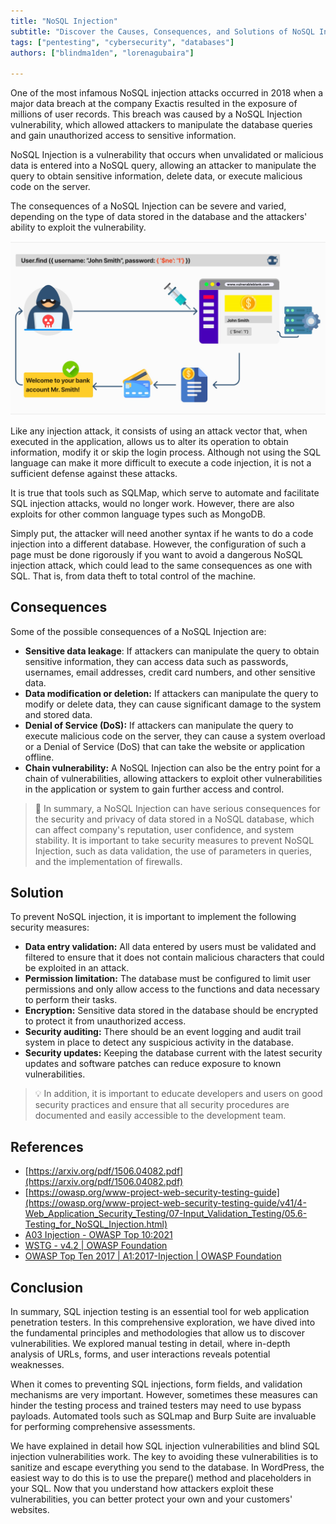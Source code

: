 ```yaml
---
title: "NoSQL Injection"
subtitle: "Discover the Causes, Consequences, and Solutions of NoSQL Injection: A Comprehensive Guide to Preventing and Mitigating Vulnerabilities in NoSQL Databases"
tags: ["pentesting", "cybersecurity", "databases"]
authors: ["blindma1den", "lorenagubaira"]

---
```


One of the most infamous NoSQL injection attacks occurred in 2018 when a major data breach at the company Exactis resulted in the exposure of millions of user records. This breach was caused by a NoSQL Injection vulnerability, which allowed attackers to manipulate the database queries and gain unauthorized access to sensitive information. 

NoSQL Injection is a vulnerability that occurs when unvalidated or malicious data is entered into a NoSQL query, allowing an attacker to manipulate the query to obtain sensitive information, delete data, or execute malicious code on the server.

The consequences of a NoSQL Injection can be severe and varied, depending on the type of data stored in the database and the attackers' ability to exploit the vulnerability.

![NoSQL1](https://github.com/4GeeksAcademy/cybersecurity-syllabus/blob/main/assets/NoSQL1.png?raw=true)

Like any injection attack, it consists of using an attack vector that, when executed in the application, allows us to alter its operation to obtain information, modify it or skip the login process. Although not using the SQL language can make it more difficult to execute a code injection, it is not a sufficient defense against these attacks.

It is true that tools such as SQLMap, which serve to automate and facilitate SQL injection attacks, would no longer work. However, there are also exploits for other common language types such as MongoDB.

Simply put, the attacker will need another syntax if he wants to do a code injection into a different database. However, the configuration of such a page must be done rigorously if you want to avoid a dangerous NoSQL injection attack, which could lead to the same consequences as one with SQL. That is, from data theft to total control of the machine.

## Consequences

Some of the possible consequences of a NoSQL Injection are:

- **Sensitive data leakage**: If attackers can manipulate the query to obtain sensitive information, they can access data such as passwords, usernames, email addresses, credit card numbers, and other sensitive data.
- **Data modification or deletion:** If attackers can manipulate the query to modify or delete data, they can cause significant damage to the system and stored data.
- **Denial of Service (DoS):** If attackers can manipulate the query to execute malicious code on the server, they can cause a system overload or a Denial of Service (DoS) that can take the website or application offline.
- **Chain vulnerability:** A NoSQL Injection can also be the entry point for a chain of vulnerabilities, allowing attackers to exploit other vulnerabilities in the application or system to gain further access and control.

> 📖 In summary, a NoSQL Injection can have serious consequences for the security and privacy of data stored in a NoSQL database, which can affect company's reputation, user confidence, and system stability. It is important to take security measures to prevent NoSQL Injection, such as data validation, the use of parameters in queries, and the implementation of firewalls.

## Solution

To prevent NoSQL injection, it is important to implement the following security measures:

- **Data entry validation:** All data entered by users must be validated and filtered to ensure that it does not contain malicious characters that could be exploited in an attack.
- **Permission limitation:** The database must be configured to limit user permissions and only allow access to the functions and data necessary to perform their tasks.
- **Encryption:** Sensitive data stored in the database should be encrypted to protect it from unauthorized access.
- **Security auditing:** There should be an event logging and audit trail system in place to detect any suspicious activity in the database.
- **Security updates:** Keeping the database current with the latest security updates and software patches can reduce exposure to known vulnerabilities.

> 💡 In addition, it is important to educate developers and users on good security practices and ensure that all security procedures are documented and easily accessible to the development team.

## References

- [https://arxiv.org/pdf/1506.04082.pdf](https://arxiv.org/pdf/1506.04082.pdf)
- [https://owasp.org/www-project-web-security-testing-guide](https://owasp.org/www-project-web-security-testing-guide/v41/4-Web_Application_Security_Testing/07-Input_Validation_Testing/05.6-Testing_for_NoSQL_Injection.html)
- [A03 Injection - OWASP Top 10:2021](https://owasp.org/Top10/A03_2021-Injection/)
- [WSTG - v4.2 | OWASP Foundation](https://owasp.org/www-project-web-security-testing-guide/v42/4-Web_Application_Security_Testing/07-Input_Validation_Testing/05-Testing_for_SQL_Injection)
- [OWASP Top Ten 2017 | A1:2017-Injection | OWASP Foundation](https://owasp.org/www-project-top-ten/2017/A1_2017-Injection.html)

## Conclusion

In summary, SQL injection testing is an essential tool for web application penetration testers. In this comprehensive exploration, we have dived into the fundamental principles and methodologies that allow us to discover vulnerabilities. We explored manual testing in detail, where in-depth analysis of URLs, forms, and user interactions reveals potential weaknesses.

When it comes to preventing SQL injections, form fields, and validation mechanisms are very important. However, sometimes these measures can hinder the testing process and trained testers may need to use bypass payloads. Automated tools such as SQLmap and Burp Suite are invaluable for performing comprehensive assessments.

We have explained in detail how SQL injection vulnerabilities and blind SQL injection vulnerabilities work. The key to avoiding these vulnerabilities is to sanitize and escape everything you send to the database. In WordPress, the easiest way to do this is to use the prepare() method and placeholders in your SQL. Now that you understand how attackers exploit these vulnerabilities, you can better protect your own and your customers' websites.